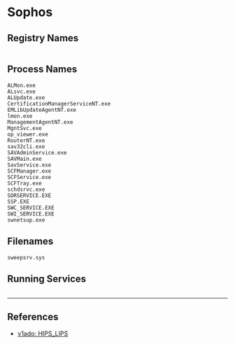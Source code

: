 # Sophos

## Registry Names

```

```

## Process Names

```
ALMon.exe
ALsvc.exe
ALUpdate.exe
CertificationManagerServiceNT.exe
EMLibUpdateAgentNT.exe
lmon.exe
ManagementAgentNT.exe
MgntSvc.exe
op_viewer.exe
RouterNT.exe
sav32cli.exe 
SAVAdminService.exe
SAVMain.exe
SavService.exe
SCFManager.exe
SCFService.exe
SCFTray.exe
schdsrvc.exe
SDRSERVICE.EXE
SSP.EXE
SWC_SERVICE.EXE
SWI_SERVICE.EXE
swnetsup.exe
```

## Filenames

```
sweepsrv.sys
```

## Running Services

```

```

---
## References

- [v1ado: HIPS_LIPS](https://github.com/v1ado/HIPS_LIPS)